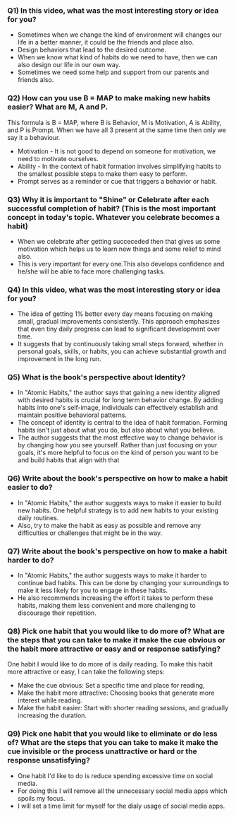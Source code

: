### Q1) In this video, what was the most interesting story or idea for you?
- Sometimes when we change the kind of environment will changes our life in a better manner, it could be the friends and place also.
- Design behaviors that lead to the desired outcome.
- When we know what kind of habits do we need to have, then we can also design our life in our own way.
- Sometimes we need some help and support from our parents and friends also.

### Q2) How can you use B = MAP to make making new habits easier? What are M, A and P.
This formula is B = MAP, where B is Behavior, M is Motivation, A is Ability, and P is Prompt. 
When we have all 3 present at the same time then only we say it a behaviour.
- Motivation - It is not good to depend on someone for motivation, we need to motivate ourselves.
- Ability - In the context of habit formation involves simplifying habits to the smallest possible steps to make them easy to perform.
- Prompt serves as a reminder or cue that triggers a behavior or habit. 

### Q3) Why it is important to "Shine" or Celebrate after each successful completion of habit? (This is the most important concept in today's topic. Whatever you celebrate becomes a habit)
- When we celebrate after getting succeceded then that gives us some motivation which helps us to learn new things and some relief to mind also.
- This is very important for every one.This also develops confidence and he/she will be able to face more challenging tasks.

### Q4) In this video, what was the most interesting story or idea for you?
- The idea of getting 1% better every day means focusing on making small, gradual improvements consistently. This approach emphasizes that even tiny daily progress can lead to significant development over time. 
- It suggests that by continuously taking small steps forward, whether in personal goals, skills, or habits, you can achieve substantial growth and improvement in the long run.

### Q5)  What is the book's perspective about Identity?

- In "Atomic Habits," the author says that gaining a new identity aligned with desired habits is crucial for long term behavior change. By adding habits into one's self-image, individuals can effectively establish and maintain positive behavioral patterns.
- The concept of identity is central to the idea of habit formation. Forming habits isn't just about what you do, but also about what you believe.
- The author suggests that the most effective way to change behavior is by changing how you see yourself. Rather than just focusing on your goals, it's more helpful to focus on the kind of person you want to be and build habits that align with that

### Q6) Write about the book's perspective on how to make a habit easier to do?
- In "Atomic Habits," the author suggests ways to make it easier to build new habits. One helpful strategy is to add new habits to your existing daily routines.
-  Also, try to make the habit as easy as possible and remove any difficulties or challenges that might be in the way.

### Q7) Write about the book's perspective on how to make a habit harder to do?
- In "Atomic Habits," the author suggests ways to make it harder to continue bad habits. This can be done by changing your surroundings to make it less likely for you to engage in these habits. 
- He also recommends increasing the effort it takes to perform these habits, making them less convenient and more challenging to discourage their repetition.

### Q8) Pick one habit that you would like to do more of? What are the steps that you can take to make it make the cue obvious or the habit more attractive or easy and or response satisfying?
One habit I would like to do more of is daily reading. To make this habit more attractive or easy, I can take the following steps:
- Make the cue obvious: Set a specific time and place for reading, 
- Make the habit more attractive: Choosing books that generate more interest while reading.
- Make the habit easier: Start with shorter reading sessions, and gradually increasing the duration.

### Q9) Pick one habit that you would like to eliminate or do less of? What are the steps that you can take to make it make the cue invisible or the process unattractive or hard or the response unsatisfying?
- One habit I'd like to do is reduce spending excessive time on social media. 
- For doing this I will remove all the unnecessary social media apps which spoils my focus.
- I will set a time limit for myself for the dialy usage of social media apps.